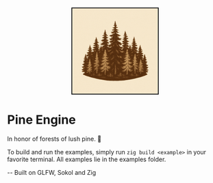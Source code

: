 <!-- ![pine-engine-logo](pine-engine-logo.png) -->

<p align="center">
    <kbd>
        <img src="pine-engine-logo.png" alt="pine engine logo" width="200" border="2px solid red"/>
    </kbd>
</p>

# Pine Engine

In honor of forests of lush pine. 🌿

To build and run the examples, simply run `zig build <example>` in your favorite terminal. All examples lie in the examples folder.

-- Built on GLFW, Sokol and Zig
